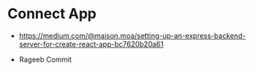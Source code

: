 # Connect App

- https://medium.com/@maison.moa/setting-up-an-express-backend-server-for-create-react-app-bc7620b20a61

- Rageeb Commit
